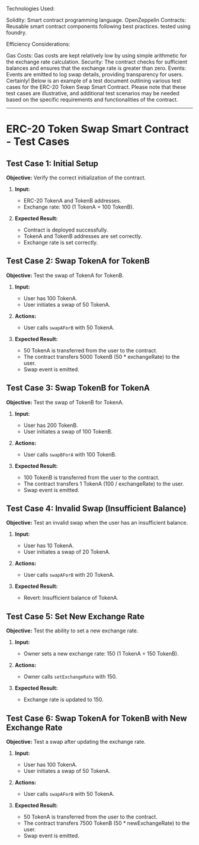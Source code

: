 Technologies Used:

Solidity: Smart contract programming language.
OpenZeppelin Contracts: Reusable smart contract components following best practices.
tested using foundry.

Efficiency Considerations:

Gas Costs: Gas costs are kept relatively low by using simple arithmetic for the exchange rate calculation.
Security: The contract checks for sufficient balances and ensures that the exchange rate is greater than zero.
Events: Events are emitted to log swap details, providing transparency for users.
Certainly! Below is an example of a test document outlining various test cases for the ERC-20 Token Swap Smart Contract. Please note that these test cases are illustrative, and additional test scenarios may be needed based on the specific requirements and functionalities of the contract.

---

# ERC-20 Token Swap Smart Contract - Test Cases

## Test Case 1: Initial Setup

**Objective:** Verify the correct initialization of the contract.

1. **Input:**
   - ERC-20 TokenA and TokenB addresses.
   - Exchange rate: 100 (1 TokenA = 100 TokenB).

2. **Expected Result:**
   - Contract is deployed successfully.
   - TokenA and TokenB addresses are set correctly.
   - Exchange rate is set correctly.

## Test Case 2: Swap TokenA for TokenB

**Objective:** Test the swap of TokenA for TokenB.

1. **Input:**
   - User has 100 TokenA.
   - User initiates a swap of 50 TokenA.

2. **Actions:**
   - User calls `swapAForB` with 50 TokenA.

3. **Expected Result:**
   - 50 TokenA is transferred from the user to the contract.
   - The contract transfers 5000 TokenB (50 * exchangeRate) to the user.
   - Swap event is emitted.

## Test Case 3: Swap TokenB for TokenA

**Objective:** Test the swap of TokenB for TokenA.

1. **Input:**
   - User has 200 TokenB.
   - User initiates a swap of 100 TokenB.

2. **Actions:**
   - User calls `swapBForA` with 100 TokenB.

3. **Expected Result:**
   - 100 TokenB is transferred from the user to the contract.
   - The contract transfers 1 TokenA (100 / exchangeRate) to the user.
   - Swap event is emitted.

## Test Case 4: Invalid Swap (Insufficient Balance)

**Objective:** Test an invalid swap when the user has an insufficient balance.

1. **Input:**
   - User has 10 TokenA.
   - User initiates a swap of 20 TokenA.

2. **Actions:**
   - User calls `swapAForB` with 20 TokenA.

3. **Expected Result:**
   - Revert: Insufficient balance of TokenA.

## Test Case 5: Set New Exchange Rate

**Objective:** Test the ability to set a new exchange rate.

1. **Input:**
   - Owner sets a new exchange rate: 150 (1 TokenA = 150 TokenB).

2. **Actions:**
   - Owner calls `setExchangeRate` with 150.

3. **Expected Result:**
   - Exchange rate is updated to 150.

## Test Case 6: Swap TokenA for TokenB with New Exchange Rate

**Objective:** Test a swap after updating the exchange rate.

1. **Input:**
   - User has 100 TokenA.
   - User initiates a swap of 50 TokenA.

2. **Actions:**
   - User calls `swapAForB` with 50 TokenA.

3. **Expected Result:**
   - 50 TokenA is transferred from the user to the contract.
   - The contract transfers 7500 TokenB (50 * newExchangeRate) to the user.
   - Swap event is emitted.
